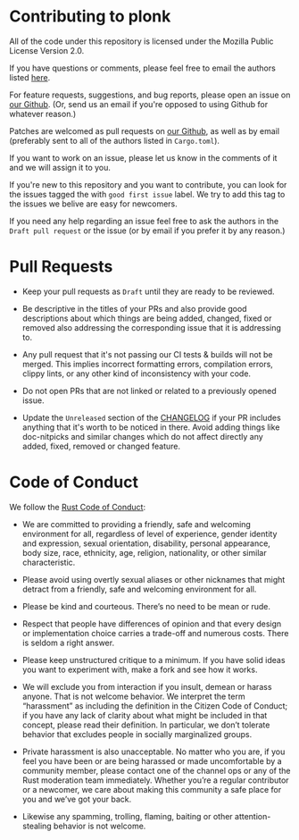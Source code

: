 # Contributing to plonk

All of the code under this repository is licensed under the
Mozilla Public License Version 2.0.

If you have questions or comments, please feel free to email the
authors listed [here](https://github.com/dusk-network/plonk_gadgets/blob/master/Cargo.toml#L4). 

For feature requests, suggestions, and bug reports, please open an issue on
[our Github](https://github.com/dusk-network/plonk_gadgets).  (Or, send us
an email if you're opposed to using Github for whatever reason.)

Patches are welcomed as pull requests on
[our Github](https://github.com/dusk-network/plonk_gadgets), as well as by
email (preferably sent to all of the authors listed in `Cargo.toml`).

If you want to work on an issue, please let us know in the comments of it and
we will assign it to you.

If you're new to this repository and you want to contribute, you can
look for the issues tagged the with `good first issue` label. We try to add this tag
to the issues we belive are easy for newcomers.

If you need any help regarding an issue feel free to ask the authors in the `Draft pull request`
or the issue (or by email if you prefer it by any reason.)

# Pull Requests

- Keep your pull requests as `Draft` until they are ready to be reviewed.

- Be descriptive in the titles of your PRs and also provide good descriptions about
which things are being added, changed, fixed or removed also addressing the corresponding
issue that it is addressing to.

- Any pull request that it's not passing our CI tests & builds will not be merged. 
This implies incorrect formatting errors, compilation errors, clippy lints, or any
other kind of inconsistency with your code.

- Do not open PRs that are not linked or related to a previously opened issue. 

- Update the `Unreleased` section of the [CHANGELOG](https://github.com/dusk-network/plonk_gadgets/blob/master/CHANGELOG.md)
if your PR includes anything that it's worth to be noticed in there. Avoid adding things
like doc-nitpicks and similar changes which do not affect directly any added,
fixed, removed or changed feature.

# Code of Conduct

We follow the [Rust Code of Conduct](http://www.rust-lang.org/conduct.html):

* We are committed to providing a friendly, safe and welcoming environment for all, regardless 
of level of experience, gender identity and expression, sexual orientation, disability, personal 
appearance, body size, race, ethnicity, age, religion, nationality, or other similar characteristic.

* Please avoid using overtly sexual aliases or other nicknames that might detract from a friendly, 
safe and welcoming environment for all.

* Please be kind and courteous. There’s no need to be mean or rude.

* Respect that people have differences of opinion and that every design or implementation choice carries 
a trade-off and numerous costs. There is seldom a right answer.

* Please keep unstructured critique to a minimum. If you have solid ideas you want to experiment with, make a fork and see how it works.

* We will exclude you from interaction if you insult, demean or harass anyone. That is not welcome behavior. We interpret the term “harassment” as including the definition in the Citizen Code of Conduct; if you have any lack of clarity about what might be included in that concept, please read their definition. In particular, we don’t tolerate behavior that excludes people in socially marginalized groups.

* Private harassment is also unacceptable. No matter who you are, if you feel you have been or are being harassed or made uncomfortable by a community member, please contact one of the channel ops or any of the Rust moderation team immediately. Whether you’re a regular contributor or a newcomer, we care about making this community a safe place for you and we’ve got your back.

* Likewise any spamming, trolling, flaming, baiting or other attention-stealing behavior is not welcome.

